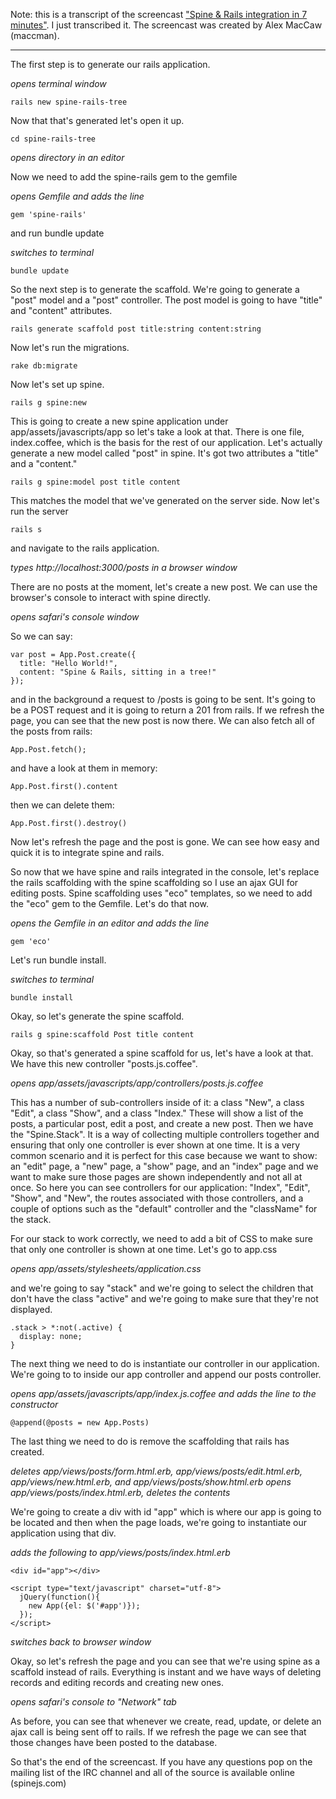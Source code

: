 Note: this is a transcript of the screencast ["Spine & Rails integration in 7 minutes"](http://spinejs.com/pages/screencasts). I just transcribed it. The screencast was created by Alex MacCaw (maccman).

---
The first step is to generate our rails application.

_opens terminal window_

    rails new spine-rails-tree

Now that that's generated let's open it up.

    cd spine-rails-tree

_opens directory in an editor_

Now we need to add the spine-rails gem to the gemfile

_opens Gemfile and adds the line_

    gem 'spine-rails'

and run bundle update

_switches to terminal_

    bundle update

So the next step is to generate the scaffold. We're going to generate a "post" model and a "post" controller. The post model is going to have "title" and "content" attributes.

    rails generate scaffold post title:string content:string

Now let's run the migrations.

    rake db:migrate

Now let's set up spine.

    rails g spine:new

This is going to create a new spine application under app/assets/javascripts/app so let's take a look at that. There is one file, index.coffee, which is the basis for the rest of our application. Let's actually generate a new model called "post" in spine. It's got two attributes a "title" and a "content."

    rails g spine:model post title content

This matches the model that we've generated on the server side. Now let's run the server

    rails s

and navigate to the rails application.

_types http://localhost:3000/posts in a browser window_

There are no posts at the moment, let's create a new post. We can use the browser's console to interact with spine directly.

_opens safari's console window_

So we can say:

    var post = App.Post.create({
      title: "Hello World!",
      content: "Spine & Rails, sitting in a tree!"
    });

and in the background a request to /posts is going to be sent. It's going to be a POST request and it is going to return a 201 from rails. If we refresh the page, you can see that the new post is now there. We can also fetch all of the posts from rails:

    App.Post.fetch();

and have a look at them in memory:

    App.Post.first().content

then we can delete them:

    App.Post.first().destroy()

Now let's refresh the page and the post is gone. We can see how easy and quick it is to integrate spine and rails.

So now that we have spine and rails integrated in the console, let's replace the rails scaffolding with the spine scaffolding so I use an ajax GUI for editing posts. Spine scaffolding uses "eco" templates, so we need to add the "eco" gem to the Gemfile. Let's do that now.

_opens the Gemfile in an editor and adds the line_

    gem 'eco'

Let's run bundle install.

_switches to terminal_

    bundle install

Okay, so let's generate the spine scaffold.

    rails g spine:scaffold Post title content

Okay, so that's generated a spine scaffold for us, let's have a look at that. We have this new controller "posts.js.coffee".

_opens app/assets/javascripts/app/controllers/posts.js.coffee_

This has a number of sub-controllers inside of it: a class "New", a class "Edit", a class "Show", and a class "Index." These will show a list of the posts, a particular post, edit a post, and create a new post. Then we have the "Spine.Stack". It is a way of collecting multiple controllers together and ensuring that only one controller is ever shown at one time. It is a very common scenario and it is perfect for this case because we want to show: an "edit" page, a "new" page, a "show" page, and an "index" page and we want to make sure those pages are shown independently and not all at once. So here you can see controllers for our application: "Index", "Edit", "Show", and "New", the routes associated with those controllers, and a couple of options such as the "default" controller and the "className" for the stack.

For our stack to work correctly, we need to add a bit of CSS to make sure that only one controller is shown at one time. Let's go to app.css

_opens app/assets/stylesheets/application.css_

and we're going to say "stack" and we're going to select the children that don't have the class "active" and we're going to make sure that they're not displayed.

    .stack > *:not(.active) {
      display: none;
    }

The next thing we need to do is instantiate our controller in our application. We're going to to inside our app controller and append our posts controller.

_opens app/assets/javascripts/app/index.js.coffee and adds the line to the constructor_

    @append(@posts = new App.Posts)

The last thing we need to do is remove the scaffolding that rails has created.

_deletes app/views/posts/form.html.erb, app/views/posts/edit.html.erb, app/views/new.html.erb, and app/views/posts/show.html.erb_
_opens app/views/posts/index.html.erb, deletes the contents_

We're going to create a div with id "app" which is where our app is going to be located and then when the page loads, we're going to instantiate our application using that div.

_adds the following to app/views/posts/index.html.erb_

    <div id="app"></div>
    
    <script type="text/javascript" charset="utf-8">
      jQuery(function(){
        new App({el: $('#app')});
      });
    </script>

_switches back to browser window_

Okay, so let's refresh the page and you can see that we're using spine as a scaffold instead of rails. Everything is instant and we have ways of deleting records and editing records and creating new ones. 

_opens safari's console to "Network" tab_

As before, you can see that whenever we create, read, update, or delete an ajax call is being sent off to rails. If we refresh the page we can see that those changes have been posted to the database.

So that's the end of the screencast. If you have any questions pop on the mailing list of the IRC channel and all of the source is available online (spinejs.com)